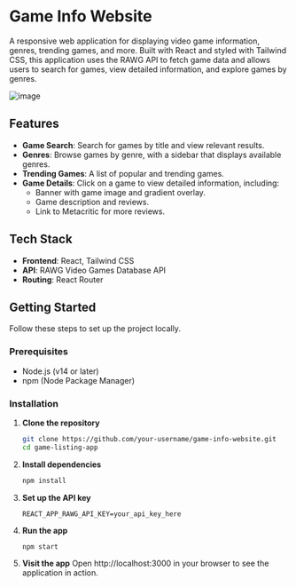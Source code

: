 # Game Info Website

A responsive web application for displaying video game information, genres, trending games, and more. Built with React and styled with Tailwind CSS, this application uses the RAWG API to fetch game data and allows users to search for games, view detailed information, and explore games by genres.

![image](https://github.com/user-attachments/assets/7ad7242b-f0ef-4add-a55a-bfadd94836c5)

## Features

- **Game Search**: Search for games by title and view relevant results.
- **Genres**: Browse games by genre, with a sidebar that displays available genres.
- **Trending Games**: A list of popular and trending games.
- **Game Details**: Click on a game to view detailed information, including:
  - Banner with game image and gradient overlay.
  - Game description and reviews.
  - Link to Metacritic for more reviews.

## Tech Stack

- **Frontend**: React, Tailwind CSS
- **API**: RAWG Video Games Database API
- **Routing**: React Router

## Getting Started

Follow these steps to set up the project locally.

### Prerequisites

- Node.js (v14 or later)
- npm (Node Package Manager)
  
### Installation

1. **Clone the repository**

   ```bash
   git clone https://github.com/your-username/game-info-website.git
   cd game-listing-app

2. **Install dependencies**
   ```bash
   npm install

3. **Set up the API key**
   
   ```enb
   REACT_APP_RAWG_API_KEY=your_api_key_here

4. **Run the app**
   ```bash
   npm start

5. **Visit the app**
   Open http://localhost:3000 in your browser to see the application in action.
